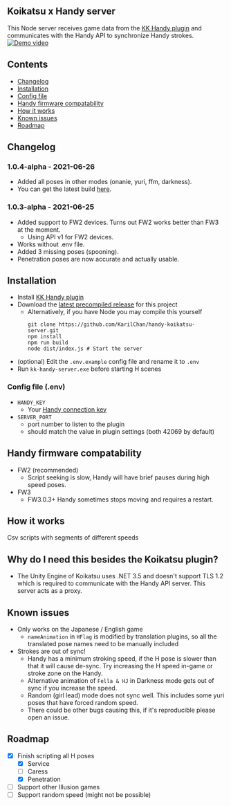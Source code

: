 ## Koikatsu x Handy server

This Node server receives game data from the [KK Handy plugin](https://github.com/KarilChan/KKHandyPlugin) and
communicates with the Handy API to synchronize Handy strokes.
[![Demo video](https://i.imgur.com/4uDn9eC.png)](https://www.youtube.com/watch?v=w1y0_ElPY-A "Demo video")

## Contents

* [Changelog](#changelog)
* [Installation](#installation)
* [Config file](#config-file-env)
* [Handy firmware compatability](#handy-firmware-compatability)
* [How it works](#how-it-works)
* [Known issues](#known-issues)
* [Roadmap](#roadmap)

## Changelog

### 1.0.4-alpha - 2021-06-26

* Added all poses in other modes (onanie, yuri, ffm, darkness).
* You can get the latest build [here](https://github.com/KarilChan/handy-koikatsu-server/releases).

### 1.0.3-alpha - 2021-06-25

* Added support to FW2 devices. Turns out FW2 works better than FW3 at the moment.
    * Using API v1 for FW2 devices.
* Works without .env file.
* Added 3 missing poses (spooning).
* Penetration poses are now accurate and actually usable.

## Installation

* Install [KK Handy plugin](https://github.com/KarilChan/KKHandyPlugin)
* Download the [latest precompiled release](https://github.com/KarilChan/handy-koikatsu-server/releases) for this
  project
    * Alternatively, if you have Node you may compile this yourself
      ```shell
      git clone https://github.com/KarilChan/handy-koikatsu-server.git
      npm install
      npm run build
      node dist/index.js # Start the server
      ```
* (optional) Edit the `.env.example` config file and rename it to `.env`
* Run `kk-handy-server.exe` before starting H scenes

### Config file (.env)

* `HANDY_KEY`
    * Your [Handy connection key](https://www.handysetup.com/en/docs/troubleshooting/find-connection-key/)
* `SERVER_PORT`
    * port number to listen to the plugin
    * should match the value in plugin settings (both 42069 by default)

## Handy firmware compatability

* FW2 (recommended)
    * Script seeking is slow, Handy will have brief pauses during high speed poses.
* FW3
    * FW3.0.3+ Handy sometimes stops moving and requires a restart.

## How it works

Csv scripts with segments of different speeds

## Why do I need this besides the Koikatsu plugin?

* The Unity Engine of Koikatsu uses .NET 3.5 and doesn't support TLS 1.2 which is required to communicate with the Handy
  API server. This server acts as a proxy.

## Known issues

* Only works on the Japanese / English game
    * `nameAnimation` in `HFlag` is modified by translation plugins, so all the translated pose names need to be
      manually included
* Strokes are out of sync!
    * Handy has a minimum stroking speed, if the H pose is slower than that it will cause de-sync. Try increasing the H
      speed in-game or stroke zone on the Handy.
    * Alternative animation of `Fella & HJ` in Darkness mode gets out of sync if you increase the speed.
    * Random (girl lead) mode does not sync well. This includes some yuri poses that have forced random speed.
    * There could be other bugs causing this, if it's reproducible please open an issue.

## Roadmap

- [x] Finish scripting all H poses
    - [x] Service
    - [ ] Caress
    - [x] Penetration
- [ ] Support other Illusion games
- [ ] Support random speed (might not be possible)

